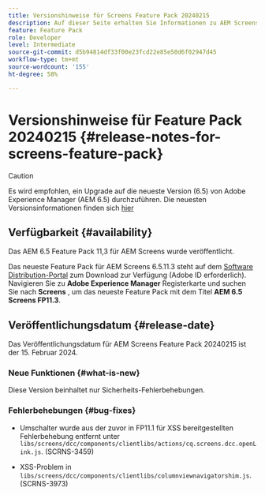 ```yaml
---
title: Versionshinweise für Screens Feature Pack 20240215
description: Auf dieser Seite erhalten Sie Informationen zu AEM Screens Feature Pack 20240215, das am 15. Februar 2024 veröffentlicht wurde.
feature: Feature Pack
role: Developer
level: Intermediate
source-git-commit: d5b94814df33f00e23fcd22e85e50d6f02947d45
workflow-type: tm+mt
source-wordcount: '155'
ht-degree: 58%

---
```


# Versionshinweise für Feature Pack 20240215 {#release-notes-for-screens-feature-pack}

>[!CAUTION]
>Es wird empfohlen, ein Upgrade auf die neueste Version (6.5) von Adobe Experience Manager (AEM 6.5) durchzuführen. Die neuesten Versionsinformationen finden sich [hier](https://experienceleague.adobe.com/docs/experience-manager-65/content/release-notes/release-notes.html?lang=de)

## Verfügbarkeit {#availability}

Das AEM 6.5 Feature Pack 11,3 für AEM Screens wurde veröffentlicht.

Das neueste Feature Pack für AEM Screens 6.5.11.3 steht auf dem [Software Distribution-Portal](https://experience.adobe.com/#/downloads/content/software-distribution/de/aem.html) zum Download zur Verfügung (Adobe ID erforderlich). Navigieren Sie zu **Adobe Experience Manager** Registerkarte und suchen Sie nach **Screens** , um das neueste Feature Pack mit dem Titel **AEM 6.5 Screens FP11.3**.

## Veröffentlichungsdatum {#release-date}

Das Veröffentlichungsdatum für AEM Screens Feature Pack 20240215 ist der 15. Februar 2024.

### Neue Funktionen {#what-is-new}

Diese Version beinhaltet nur Sicherheits-Fehlerbehebungen.

### Fehlerbehebungen {#bug-fixes}

* Umschalter wurde aus der zuvor in FP11.1 für XSS bereitgestellten Fehlerbehebung entfernt unter `libs/screens/dcc/components/clientlibs/actions/cq.screens.dcc.openLink.js`. (SCRNS-3459)

* XSS-Problem in `libs/screens/dcc/components/clientlibs/columnviewnavigatorshim.js`. (SCRNS-3973)
